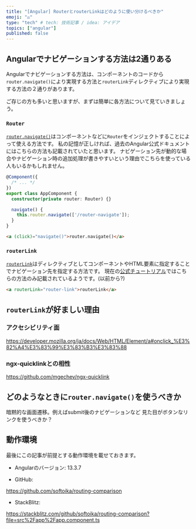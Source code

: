 ```yaml
---
title: "[Angular] RouterとrouterLinkはどのように使い分けるべきか"
emoji: "⚖️"
type: "tech" # tech: 技術記事 / idea: アイデア
topics: ["angular"]
published: false
---
```

## Angularでナビゲーションする方法は2通りある
Angularでナビゲーションする方法は、コンポーネントのコードから`router.navigate()`により実現する方法と`routerLink`ディレクティブにより実現する方法の２通りがあります。
<!-- この記事では、アクセシビリティやパフォーマンスの観点で`routerLink`により実現する方がいかに好ましいかについて紹介します。 -->

ご存じの方も多いと思いますが、まずは簡単に各方法について見ていきましょう。

<!-- ### `router.navigate()` -->
### `Router`
[`router.navigate()`](https://angular.jp/api/router/Router#navigate)はコンポーネントなどに`Router`をインジェクトすることによって使える方法です。
私の記憶が正しければ、過去のAngular公式ドキュメントにはこちらの方法も記載されていたと思います。
ナビゲーション先が動的な場合やナビゲーション時の追加処理が書きやすいという理由でこちらを使っている人もいるかもしれません。
```ts
@Component({
  /* ... */
})
export class AppComponent {
  constructor(private router: Router) {}

  navigate() {
    this.router.navigate(['/router-navigate']);
  }
}
```
```html
<a (click)="navigate()">router.navigate()</a>
```

### `routerLink`
[`routerLink`](https://angular.jp/api/router/RouterLink)はディレクティブとしてコンポーネントやHTML要素に指定することでナビゲーション先を指定する方法です。
現在の[公式チュートリアル](https://angular.jp/tutorial/toh-pt5#%E3%83%8A%E3%83%93%E3%82%B2%E3%83%BC%E3%82%B7%E3%83%A7%E3%83%B3%E3%81%AE%E3%83%AA%E3%83%B3%E3%82%AF%E3%82%92%E8%BF%BD%E5%8A%A0%E3%81%99%E3%82%8B-routerlink)ではこちらの方法のみ記載されているようです。(以前から?)
```html
<a routerLink="router-link">routerLink</a>
```
## `routerLink`が好ましい理由
### アクセシビリティ面
https://developer.mozilla.org/ja/docs/Web/HTML/Element/a#onclick_%E3%82%A4%E3%83%99%E3%83%B3%E3%83%88
### ngx-quicklinkとの相性
https://github.com/mgechev/ngx-quicklink

## どのようなときに`router.navigate()`を使うべきか
暗黙的な画面遷移。例えばsubmit後のナビゲーションなど
見た目がボタンなリンクを使うべきか？

## 動作環境
最後にこの記事が前提とする動作環境を載せておきます。

- Angularのバージョン: 13.3.7

- GitHub:

https://github.com/softoika/routing-comparison

- StackBlitz:

https://stackblitz.com/github/softoika/routing-comparison?file=src%2Fapp%2Fapp.component.ts
